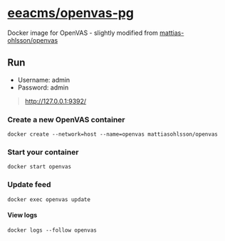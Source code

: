 # [eeacms/openvas-pg](https://hub.docker.com/r/eeacms/openvas-pg/)

Docker image for OpenVAS - slightly modified from [mattias-ohlsson/openvas](https://hub.docker.com/r/mattiasohlsson/openvas/)


## Run

- Username: admin
- Password: admin

> http://127.0.0.1:9392/

### Create a new OpenVAS container

    docker create --network=host --name=openvas mattiasohlsson/openvas

### Start your container

    docker start openvas

### Update feed

    docker exec openvas update

#### View logs

    docker logs --follow openvas
